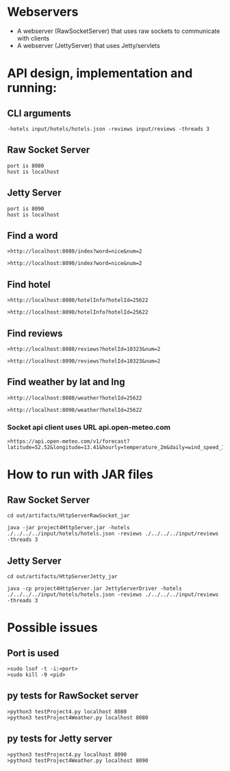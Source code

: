 # Webservers
- A webserver (RawSocketServer) that uses raw sockets to communicate with clients
- A webserver (JettyServer) that uses Jetty/servlets

# API design, implementation and running:
## CLI arguments
    -hotels input/hotels/hotels.json -reviews input/reviews -threads 3

## Raw Socket Server
    port is 8080
    host is localhost

## Jetty Server
    port is 8090
    host is localhost

## Find a word
    >http://localhost:8080/index?word=nice&num=2

    >http://localhost:8090/index?word=nice&num=2

## Find hotel
    >http://localhost:8080/hotelInfo?hotelId=25622

    >http://localhost:8090/hotelInfo?hotelId=25622

## Find reviews
    >http://localhost:8080/reviews?hotelId=10323&num=2

    >http://localhost:8090/reviews?hotelId=10323&num=2

## Find weather by lat and lng
    >http://localhost:8080/weather?hotelId=25622

    >http://localhost:8090/weather?hotelId=25622

### Socket api client uses URL api.open-meteo.com
    >https://api.open-meteo.com/v1/forecast?latitude=52.52&longitude=13.41&hourly=temperature_2m&daily=wind_speed_10m_max&forecast_days=1

# How to run with JAR files
## Raw Socket Server
```
cd out/artifacts/HttpServerRawSocket_jar
```

 ```
 java -jar project4HttpServer.jar -hotels ./../../../input/hotels/hotels.json -reviews ./../../../input/reviews -threads 3
 ```

## Jetty Server
```
cd out/artifacts/HttpServerJetty_jar
```

 ```
 java -cp project4HttpServer.jar JettyServerDriver -hotels ./../../../input/hotels/hotels.json -reviews ./../../../input/reviews -threads 3

 ```

# Possible issues
## Port is used
    >sudo lsof -t -i:<port>
    >sudo kill -9 <pid>

## py tests for RawSocket server
    >python3 testProject4.py localhost 8080
    >python3 testProject4Weather.py localhost 8080

## py tests for Jetty server
    >python3 testProject4.py localhost 8090
    >python3 testProject4Weather.py localhost 8090
